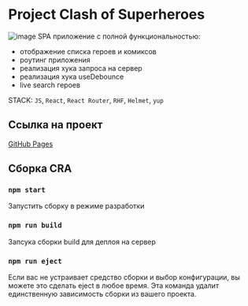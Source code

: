 # Project Clash of Superheroes

![image](https://github.com/WhyItWorksAlex/Superhero/tree/master/src/assets/clash-page.JPG)
SPA приложение с полной функциональностью:
- отображение списка героев и комиксов
- роутинг приложения
- реализация хука запроса на сервер
- реализация хука useDebounce
- live search героев 

STACK: `JS`, `React`, `React Router`, `RHF`, `Helmet`, `yup`
## Ссылка на проект

[GitHub Pages](https://firstn1kon.github.io/marvel/#/)

## Сборка CRA

### `npm start`

Запустить сборку в режиме разработки

### `npm run build`

Запсука сборки build для деплоя на сервер

### `npm run eject`

Если вас не устраивает средство сборки и выбор конфигурации, вы можете это сделать eject в любое время. Эта команда удалит единственную зависимость сборки из вашего проекта.